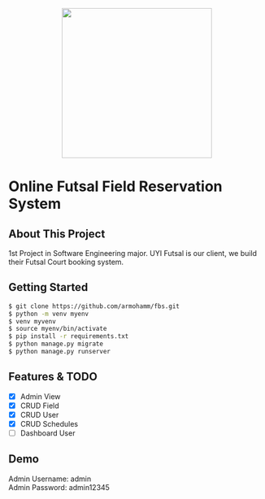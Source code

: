 <p align="center">
<img src="https://static.djangoproject.com/img/logos/django-logo-negative.svg" width="295">
</p>

# Online Futsal Field Reservation System

## About This Project
1st Project in Software Engineering major. UYI Futsal is our client, we build their Futsal Court booking system.

## Getting Started
```bash
$ git clone https://github.com/armohamm/fbs.git
$ python -m venv myenv
$ venv myvenv
$ source myenv/bin/activate
$ pip install -r requirements.txt
$ python manage.py migrate
$ python manage.py runserver
```

## Features & TODO
- [x] Admin View
- [x] CRUD Field
- [x] CRUD User
- [x] CRUD Schedules
- [ ] Dashboard User

## Demo
Admin Username: admin<br>
Admin Password: admin12345<br>

